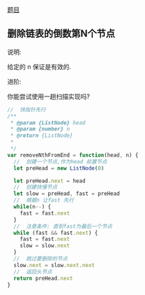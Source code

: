[题目](https://leetcode.cn/leetbook/read/linked-list/jf1cc/)

## 删除链表的倒数第N个节点

说明: 

给定的 n 保证是有效的. 

进阶: 

你能尝试使用一趟扫描实现吗?

```js
//  快指针先行
/**
 * @param {ListNode} head
 * @param {number} n
 * @return {ListNode}
 * 
 */
var removeNthFromEnd = function(head, n) {
  //  创建一个节点,作为head 前置节点
  let preHead = new ListNode(0)

  let preHead.next = head
  //  创建快慢节点
  let slow = preHead, fast = preHead
  //  根据n 让fast 先行
  while(n--) {
    fast = fast.next
  }
  //  注意条件: 直到fast为最后一个节点
  while (fast && fast.next) {
    fast = fast.next
    slow = slow.next
  }
  //  跳过要删除的节点
  slow.next = slow.next.next
  //  返回头节点
  return preHead.next
}

```